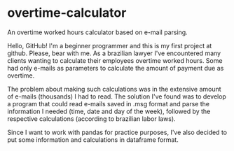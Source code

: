 # overtime-calculator
An overtime worked hours calculator based on e-mail parsing.

Hello, GitHub!  I'm a beginner programmer and this is my first project at github. Please, bear with me.  As a brazilian lawyer I've encountered many clients wanting to calculate their employees overtime worked hours. Some had only e-mails as parameters to calculate the amount of payment due as overtime.

The problem about making such calculations was in the extensive amount of e-mails (thousands) I had to read.  The solution I've found was to develop a program that could read e-mails saved in .msg format and parse the information I needed (time, date and day of the week), followed by the respective calculations (according to brazilian labor laws). 

Since I want to work with pandas for practice purposes, I've also decided to put some information and calculations in dataframe format.
